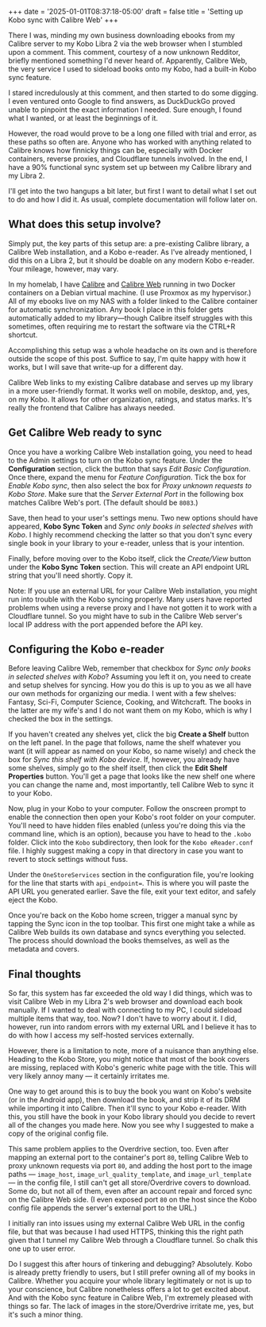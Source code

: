 +++
date = '2025-01-01T08:37:18-05:00'
draft = false
title = 'Setting up Kobo sync with Calibre Web'
+++

There I was, minding my own business downloading ebooks from my Calibre server to my Kobo Libra 2 via the web browser when I stumbled upon a comment. This comment, courtesy of a now unknown Redditor, briefly mentioned something I'd never heard of. Apparently, Calibre Web, the very service I used to sideload books onto my Kobo, had a built-in Kobo sync feature.

I stared incredulously at this comment, and then started to do some digging. I even ventured onto Google to find answers, as DuckDuckGo proved unable to pinpoint the exact information I needed. Sure enough, I found what I wanted, or at least the beginnings of it.

However, the road would prove to be a long one filled with trial and error, as these paths so often are. Anyone who has worked with anything related to Calibre knows how finnicky things can be, especially with Docker containers, reverse proxies, and Cloudflare tunnels involved. In the end, I have a 90% functional sync system set up between my Calibre library and my Libra 2.

I'll get into the two hangups a bit later, but first I want to detail what I set out to do and how I did it. As usual, complete documentation will follow later on.

## What does this setup involve?

Simply put, the key parts of this setup are: a pre-existing Calibre library, a Calibre Web installation, and a Kobo e-reader. As I've already mentioned, I did this on a Libra 2, but it should be doable on any modern Kobo e-reader. Your mileage, however, may vary.

In my homelab, I have [Calibre](https://hub.docker.com/r/linuxserver/calibre) and [Calibre Web](https://hub.docker.com/r/linuxserver/calibre-web/) running in two Docker containers on a Debian virtual machine. (I use Proxmox as my hypervisor.) All of my ebooks live on my NAS with a folder linked to the Calibre container for automatic synchronization. Any book I place in this folder gets automatically added to my library—though Calibre itself struggles with this sometimes, often requiring me to restart the software via the CTRL+R shortcut.

Accomplishing this setup was a whole headache on its own and is therefore outside the scope of this post. Suffice to say, I'm quite happy with how it works, but I will save that write-up for a different day.

Calibre Web links to my existing Calibre database and serves up my library in a more user-friendly format. It works well on mobile, desktop, and, yes, on my Kobo. It allows for other organization, ratings, and status marks. It's really the frontend that Calibre has always needed.

## Get Calibre Web ready to sync

Once you have a working Calibre Web installation going, you need to head to the Admin settings to turn on the Kobo sync feature. Under the **Configuration** section, click the button that says *Edit Basic Configuration*. Once there, expand the menu for *Feature Configuration*. Tick the box for *Enable Kobo sync*, then also select the box for *Proxy unknown requests to Kobo Store*. Make sure that the *Server External Port* in the following box matches Calibre Web's port. (The default should be `8083`.)

Save, then head to your user's settings menu. Two new options should have appeared, **Kobo Sync Token** and *Sync only books in selected shelves with Kobo*. I highly recommend checking the latter so that you don't sync every single book in your library to your e-reader, unless that is your intention.

Finally, before moving over to the Kobo itself, click the *Create/View* button under the **Kobo Sync Token** section. This will create an API endpoint URL string that you'll need shortly. Copy it.

Note: If you use an external URL for your Calibre Web installation, you might run into trouble with the Kobo syncing properly. Many users have reported problems when using a reverse proxy and I have not gotten it to work with a Cloudflare tunnel. So you might have to sub in the Calibre Web server's local IP address with the port appended before the API key.

## Configuring the Kobo e-reader

Before leaving Calibre Web, remember that checkbox for *Sync only books in selected shelves with Kobo*? Assuming you left it on, you need to create and setup shelves for syncing. How you do this is up to you as we all have our own methods for organizing our media. I went with a few shelves: Fantasy, Sci-Fi, Computer Science, Cooking, and Witchcraft. The books in the latter are my wife's and I do not want them on my Kobo, which is why I checked the box in the settings. 

If you haven't created any shelves yet, click the big **Create a Shelf** button on the left panel. In the page that follows, name the shelf whatever you want (it will appear as named on your Kobo, so name wisely) and check the box for *Sync this shelf with Kobo device*. If, however, you already have some shelves, simply go to the shelf itself, then click the **Edit Shelf Properties** button. You'll get a page that looks like the new shelf one where you can change the name and, most importantly, tell Calibre Web to sync it to your Kobo.

Now, plug in your Kobo to your computer. Follow the onscreen prompt to enable the connection then open your Kobo's root folder on your computer. You'll need to have hidden files enabled (unless you're doing this via the command line, which is an option), because you have to head to the `.kobo` folder. Click into the `Kobo` subdirectory, then look for the `Kobo eReader.conf` file. I highly suggest making a copy in that directory in case you want to revert to stock settings without fuss.

Under the `OneStoreServices` section in the configuration file, you're looking for the line that starts with `api_endpoint=`. This is where you will paste the API URL you generated earlier. Save the file, exit your text editor, and safely eject the Kobo.

Once you're back on the Kobo home screen, trigger a manual sync by tapping the Sync icon in the top toolbar. This first one might take a while as Calibre Web builds its own database and syncs everything you selected. The process should download the books themselves, as well as the metadata and covers.

## Final thoughts

So far, this system has far exceeded the old way I did things, which was to visit Calibre Web in my Libra 2's web browser and download each book manually. If I wanted to deal with connecting to my PC, I could sideload multiple items that way, too. Now? I don't have to worry about it. I did, however, run into random errors with my external URL and I believe it has to do with how I access my self-hosted services externally.

However, there is a limitation to note, more of a nuisance than anything else. Heading to the Kobo Store, you might notice that most of the book covers are missing, replaced with Kobo's generic white page with the title. This will very likely annoy many — it certainly irritates me.

One way to get around this is to buy the book you want on Kobo's website (or in the Android app), then download the book, and strip it of its DRM while importing it into Calibre. Then it'll sync to your Kobo e-reader. With this, you still have the book in your Kobo library should you decide to revert all of the changes you made here. Now you see why I suggested to make a copy of the original config file.

This same problem applies to the Overdrive section, too. Even after mapping an external port to the container's port `80`, telling Calibre Web to proxy unknown requests via port `80`, and adding the host port to the image paths — `image_host`, `image_url_quality_template`, and `image_url_template` — in the config file, I still can't get all store/Overdrive covers to download. Some do, but not all of them, even after an account repair and forced sync on the Calibre Web side. (I even exposed port `80` on the host since the Kobo config file appends the server's external port to the URL.)

I initially ran into issues using my external Calibre Web URL in the config file, but that was because I had used HTTPS, thinking this the right path given that I tunnel my Calibre Web through a Cloudflare tunnel. So chalk this one up to user error. 

Do I suggest this after hours of tinkering and debugging? Absolutely. Kobo is already pretty friendly to users, but I still prefer owning all of my books in Calibre. Whether you acquire your whole library legitimately or not is up to your conscience, but Calibre nonetheless offers a lot to get excited about. And with the Kobo sync feature in Calibre Web, I'm extremely pleased with things so far. The lack of images in the store/Overdrive irritate me, yes, but it's such a minor thing.
